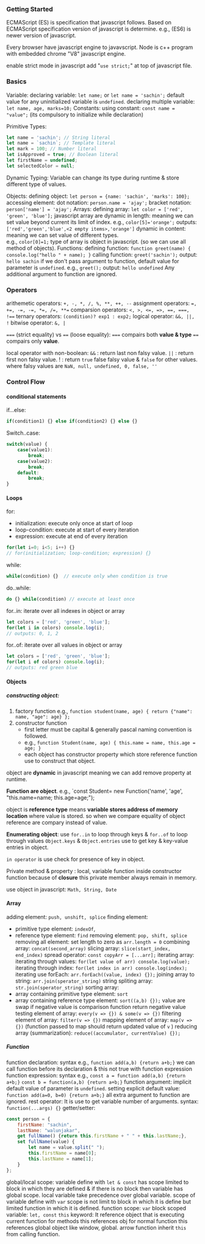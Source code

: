 ### Getting Started

ECMAScript (ES) is specification that javascript follows.
Based on ECMAScript specification version of javascript is determine. e.g., (ES6) is newer version of javascript.

Every browser have javascript engine to javavscript.
Node is c++ program with embedded chrome "V8" javascript engine. 

enable strict mode in javascript add  "`use strict;`" at top of javascript file.

### Basics

Variable: 
	declaring variable: `let name;`  or `let name = 'sachin';`
	default value for any uninitialized variable is `undefined`. 
	 declaring multiple variable: `let name, age, marks=10;`
Constants:
	using constant: `const name = "value";`  (its compulsory to initialize while declaration)
	
Primitive Types:
```javascript
let name = 'sachin'; // String literal
let name = `sachin`; // Template literal
let mark = 100; // Number literal
let isApproved = true; // Boolean literal
let firstName = undefined;
let selectedColor = null;
```
Dynamic Typing: Variable can change its type during runtime & store different type of values.

Objects: 
	defining object: `let person = {name: 'sachin', 'marks': 100};`
	 accessing element: 
		 dot notation: `person.name = 'ajay';`
		 bracket notation: `person['name'] = 'ajay';`
Arrays:
	defining array: `let color = ['red', 'green', 'blue'];`
	javascript array are 
		dynamic in length: meaning we can set value beyond current its limit of index. 
		e.g., `color[5]='orange';`	outputs: `['red','green','blue',<2 empty items>,'orange']`
		dynamic in content: meaning we can set value of different types.	 
		e.g., `color[0]=1;`
	type of array is object in javascript. (so we can use all method of objects).
Functions:
	defining function:  `function greet(name) { console.log("hello " + name); }`
	calling function: `greet('sachin');`   output:  `hello sachin`
	if we don't pass argument to function, default value for parameter is `undefined`. 
	e.g., `greet();`  output:  `hello undefined`
	Any additional argument to function are ignored.


### Operators

arithemetic operators:  `+, -, *, /, %, **, ++, --`
assignment operators:  `=, +=, -=, -=, *=, /=, **=`
comparsion operators:  `<, >, <=, =>, ==, ===, !==`
ternary operators: `(condition)? exp1 : exp2;`
logical operator:  `&&, ||, !`
bitwise operator:  `&, |`

`===` (strict equality) vs `==` (loose equality): 
	`===` compairs both **value & type**
	`==` compairs  only **value**.

local operator with non-boolean:
	`&&` :  return last non falsy value.
	`||` :   return first non falsy value. 
	 ! : return `true` false falsy value & `false` for other values.
	where falsy values are  `NaN, null, undefined, 0, false, ''`


### Control Flow 

#### conditional statements

if...else:   
```javascript
if(condition1) {} else if(condition2) {} else {}
```
Switch..case: 
```javascript
switch(value) {
	case(value1):
		break;
	case(value2):
		break;
	default:
		break;
}
```

#### Loops

for: 
- initialization: execute only once at start of loop
- loop-condition: execute at start of every iteration
- expression: execute at end of every iteration
```javascript
for(let i=0; i<5; i++) {}
// for(initialization; loop-condition; expression) {}
```
while:
```javascript
while(condition) {}  // execute only when condition is true
```
do..while:
```javascript
do {} while(condition) // execute at least once
```
for..in: iterate over all indexes in object or array
```javascript
let colors = ['red', 'green', 'blue'];
for(let i in colors) console.log(i);
// outputs: 0, 1, 2
```
for..of: iterate over all values in object or array
```javascript
let colors = ['red', 'green', 'blue'];
for(let i of colors) console.log(i);
// outputs: red green blue
```



#### Objects

##### constructing object:
1. factory function  e.g., `function student(name, age) { return {"name": name, "age": age} };`
2. constructor function 
	- first letter must be capital & generally pascal naming convention is followed.
	- e.g., `function Student(name, age) { this.name = name, this.age = age; }`
	- each object has constructor property which store reference function use to construct that object.

object are **dynamic** in javascript meaning we can add remove property at runtime.

**Function are object**. e.g., `const Student= new Function('name', 'age', "this.name=name; this.age=age;"); 

object is **reference type** means **variable stores address of memory location** where value is stored. so when we compare equality of object reference are compary instead of value.

**Enumerating object**: 
use `for..in` to loop through keys & `for..of` to loop through values
`Object.keys` & `Object.entries` use to get key & key-value entries in object.

`in operator` is use check for presence of key in object.

Private method & property : local, variable function inside constructor function
	because of **closure** this private member always remain in memory.

use object in javascript: `Math, String, Date`


#### Array

adding element: `push, unshift, splice`
finding element: 
- primitive type element: `indexOf`, 
- reference type element: `find`
removing element: `pop, shift, splice`
removing all element: set length to zero as  `arr.length = 0`
combining array: `concat(second_array)`
slicing array: `slice(start_index, end_index)`
spread operator: `const copyArr = [...arr];`
iterating array: 
	iterating through values: `for(let value of arr) console.log(value);`
	iterating through index: `for(let index in arr) console.log(index);`
	iterating use forEach: `arr.forEach((value, index) {});`
joining array to string: `arr.join(sperator_string)` 
string spliting array: `str.join(sperator_string)` 
sorting array: 
- array containing primitive type element: `sort`
- array containing reference type element: `sort((a,b) {});`
	value are swap if negative value is comparison function return negative value
testing element of array: `every(v => {}) & some(v => {})`
filtering element of array: `filter(v => {})`
mapping element of array: `map(v => {})`  (function passed to map should return updated value of `v` )
reducing array (summarization): `reduce((accumulator, currentValue) {});`


##### Function

function declaration: syntax e.g., `function add(a,b) {return a+b;}`
	we can call function before its declaration  & this not true with function expression
function expression: syntax e.g., 
	`const a = function add(a,b) {return a+b;}`
	`const b = function(a,b) {return a+b;}`
function argument: 
	implicit default value of parameter is `undefined`.
	setting explicit default value: `function add(a=0, b=0) {return a+b;}`
	all extra argument to function are ignored.
	rest operator: It is use to get variable number of arguments. syntax: `function(...args) {}`
getter/setter:
```javascript
const person = {
    firstName: "sachin",
    lastName: "walunjakar",
    get fullName() {return this.firstName + " " + this.lastName;},
    set fullName(value) {
        let name = value.split(" ");
        this.firstName = name[0];
        this.lastName = name[1];
    }
};
```
global/local scope:
	variable define with `let & const` has scope limited to block in which they are defined & if there is no block then variable has global scope.
	local variable take precedence over global variable.
	scope of variable define with `var` scope is not limit to block in which it is define but limited function in which it is defined. 
	 function scope: `var`
	 block scoped variable: `let, const`
	`this` keyword: It reference object that is executing current function
		for methods this references obj
		for normal function this references global object like window, global.
	   arrow function inherit `this` from calling function.
	     







	